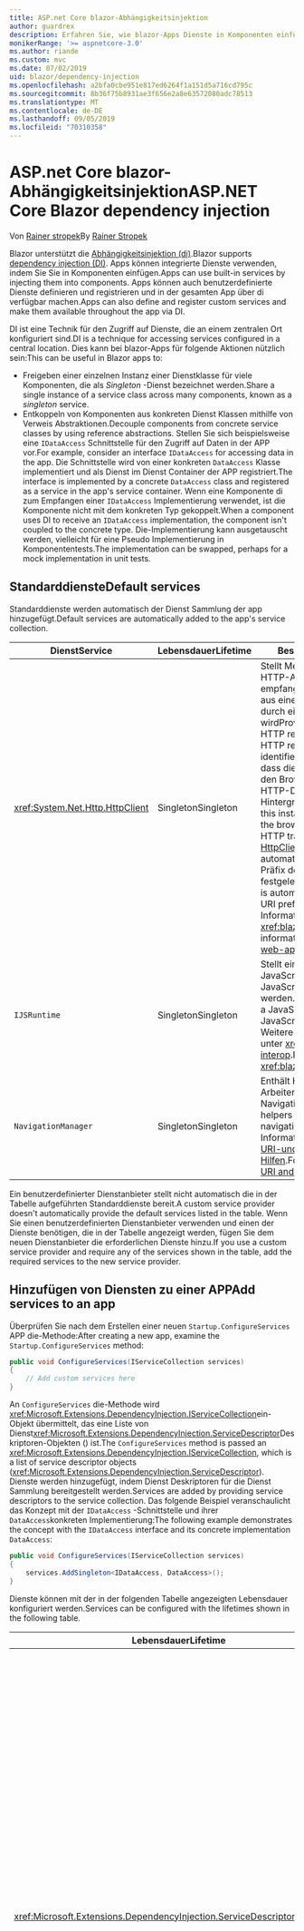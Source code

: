 ```yaml
---
title: ASP.net Core blazor-Abhängigkeitsinjektion
author: guardrex
description: Erfahren Sie, wie blazor-Apps Dienste in Komponenten einfügen können.
monikerRange: '>= aspnetcore-3.0'
ms.author: riande
ms.custom: mvc
ms.date: 07/02/2019
uid: blazor/dependency-injection
ms.openlocfilehash: a2bfa0cbe951e817ed6264f1a151d5a716cd795c
ms.sourcegitcommit: 8b36f75b8931ae3f656e2a8e63572080adc78513
ms.translationtype: MT
ms.contentlocale: de-DE
ms.lasthandoff: 09/05/2019
ms.locfileid: "70310358"
---
```

# <a name="aspnet-core-blazor-dependency-injection"></a><span data-ttu-id="010c9-103">ASP.net Core blazor-Abhängigkeitsinjektion</span><span class="sxs-lookup"><span data-stu-id="010c9-103">ASP.NET Core Blazor dependency injection</span></span>

<span data-ttu-id="010c9-104">Von [Rainer stropek](https://www.timecockpit.com)</span><span class="sxs-lookup"><span data-stu-id="010c9-104">By [Rainer Stropek](https://www.timecockpit.com)</span></span>

<span data-ttu-id="010c9-105">Blazor unterstützt die [Abhängigkeitsinjektion (di)](xref:fundamentals/dependency-injection).</span><span class="sxs-lookup"><span data-stu-id="010c9-105">Blazor supports [dependency injection (DI)](xref:fundamentals/dependency-injection).</span></span> <span data-ttu-id="010c9-106">Apps können integrierte Dienste verwenden, indem Sie Sie in Komponenten einfügen.</span><span class="sxs-lookup"><span data-stu-id="010c9-106">Apps can use built-in services by injecting them into components.</span></span> <span data-ttu-id="010c9-107">Apps können auch benutzerdefinierte Dienste definieren und registrieren und in der gesamten App über di verfügbar machen.</span><span class="sxs-lookup"><span data-stu-id="010c9-107">Apps can also define and register custom services and make them available throughout the app via DI.</span></span>

<span data-ttu-id="010c9-108">DI ist eine Technik für den Zugriff auf Dienste, die an einem zentralen Ort konfiguriert sind.</span><span class="sxs-lookup"><span data-stu-id="010c9-108">DI is a technique for accessing services configured in a central location.</span></span> <span data-ttu-id="010c9-109">Dies kann bei blazor-Apps für folgende Aktionen nützlich sein:</span><span class="sxs-lookup"><span data-stu-id="010c9-109">This can be useful in Blazor apps to:</span></span>

* <span data-ttu-id="010c9-110">Freigeben einer einzelnen Instanz einer Dienstklasse für viele Komponenten, die als *Singleton* -Dienst bezeichnet werden.</span><span class="sxs-lookup"><span data-stu-id="010c9-110">Share a single instance of a service class across many components, known as a *singleton* service.</span></span>
* <span data-ttu-id="010c9-111">Entkoppeln von Komponenten aus konkreten Dienst Klassen mithilfe von Verweis Abstraktionen.</span><span class="sxs-lookup"><span data-stu-id="010c9-111">Decouple components from concrete service classes by using reference abstractions.</span></span> <span data-ttu-id="010c9-112">Stellen Sie sich beispielsweise eine `IDataAccess` Schnittstelle für den Zugriff auf Daten in der APP vor.</span><span class="sxs-lookup"><span data-stu-id="010c9-112">For example, consider an interface `IDataAccess` for accessing data in the app.</span></span> <span data-ttu-id="010c9-113">Die Schnittstelle wird von einer konkreten `DataAccess` Klasse implementiert und als Dienst im Dienst Container der APP registriert.</span><span class="sxs-lookup"><span data-stu-id="010c9-113">The interface is implemented by a concrete `DataAccess` class and registered as a service in the app's service container.</span></span> <span data-ttu-id="010c9-114">Wenn eine Komponente di zum Empfangen einer `IDataAccess` Implementierung verwendet, ist die Komponente nicht mit dem konkreten Typ gekoppelt.</span><span class="sxs-lookup"><span data-stu-id="010c9-114">When a component uses DI to receive an `IDataAccess` implementation, the component isn't coupled to the concrete type.</span></span> <span data-ttu-id="010c9-115">Die-Implementierung kann ausgetauscht werden, vielleicht für eine Pseudo Implementierung in Komponententests.</span><span class="sxs-lookup"><span data-stu-id="010c9-115">The implementation can be swapped, perhaps for a mock implementation in unit tests.</span></span>

## <a name="default-services"></a><span data-ttu-id="010c9-116">Standarddienste</span><span class="sxs-lookup"><span data-stu-id="010c9-116">Default services</span></span>

<span data-ttu-id="010c9-117">Standarddienste werden automatisch der Dienst Sammlung der app hinzugefügt.</span><span class="sxs-lookup"><span data-stu-id="010c9-117">Default services are automatically added to the app's service collection.</span></span>

| <span data-ttu-id="010c9-118">Dienst</span><span class="sxs-lookup"><span data-stu-id="010c9-118">Service</span></span> | <span data-ttu-id="010c9-119">Lebensdauer</span><span class="sxs-lookup"><span data-stu-id="010c9-119">Lifetime</span></span> | <span data-ttu-id="010c9-120">Beschreibung</span><span class="sxs-lookup"><span data-stu-id="010c9-120">Description</span></span> |
| ------- | -------- | ----------- |
| <xref:System.Net.Http.HttpClient> | <span data-ttu-id="010c9-121">Singleton</span><span class="sxs-lookup"><span data-stu-id="010c9-121">Singleton</span></span> | <span data-ttu-id="010c9-122">Stellt Methoden zum Senden von HTTP-Anforderungen und empfangen von HTTP-Antworten aus einer Ressource bereit, die durch einen URI identifiziert wird</span><span class="sxs-lookup"><span data-stu-id="010c9-122">Provides methods for sending HTTP requests and receiving HTTP responses from a resource identified by a URI.</span></span> <span data-ttu-id="010c9-123">Beachten Sie, dass diese `HttpClient` Instanz von den Browser zum Verarbeiten des HTTP-Datenverkehrs im Hintergrund verwendet.</span><span class="sxs-lookup"><span data-stu-id="010c9-123">Note that this instance of `HttpClient` uses the browser for handling the HTTP traffic in the background.</span></span> <span data-ttu-id="010c9-124">[HttpClient. BaseAddress](xref:System.Net.Http.HttpClient.BaseAddress) wird automatisch auf das Basis-URI-Präfix der APP festgelegt.</span><span class="sxs-lookup"><span data-stu-id="010c9-124">[HttpClient.BaseAddress](xref:System.Net.Http.HttpClient.BaseAddress) is automatically set to the base URI prefix of the app.</span></span> <span data-ttu-id="010c9-125">Weitere Informationen finden Sie unter <xref:blazor/call-web-api>.</span><span class="sxs-lookup"><span data-stu-id="010c9-125">For more information, see <xref:blazor/call-web-api>.</span></span> |
| `IJSRuntime` | <span data-ttu-id="010c9-126">Singleton</span><span class="sxs-lookup"><span data-stu-id="010c9-126">Singleton</span></span> | <span data-ttu-id="010c9-127">Stellt eine Instanz einer JavaScript-Laufzeit dar, in der JavaScript-Aufrufe gesendet werden.</span><span class="sxs-lookup"><span data-stu-id="010c9-127">Represents an instance of a JavaScript runtime where JavaScript calls are dispatched.</span></span> <span data-ttu-id="010c9-128">Weitere Informationen finden Sie unter <xref:blazor/javascript-interop>.</span><span class="sxs-lookup"><span data-stu-id="010c9-128">For more information, see <xref:blazor/javascript-interop>.</span></span> |
| `NavigationManager` | <span data-ttu-id="010c9-129">Singleton</span><span class="sxs-lookup"><span data-stu-id="010c9-129">Singleton</span></span> | <span data-ttu-id="010c9-130">Enthält Hilfsprogramme zum Arbeiten mit URIs und dem Navigations Zustand.</span><span class="sxs-lookup"><span data-stu-id="010c9-130">Contains helpers for working with URIs and navigation state.</span></span> <span data-ttu-id="010c9-131">Weitere Informationen finden Sie unter [URI-und Navigations Zustands Hilfen](xref:blazor/routing#uri-and-navigation-state-helpers).</span><span class="sxs-lookup"><span data-stu-id="010c9-131">For more information, see [URI and navigation state helpers](xref:blazor/routing#uri-and-navigation-state-helpers).</span></span> |

<span data-ttu-id="010c9-132">Ein benutzerdefinierter Dienstanbieter stellt nicht automatisch die in der Tabelle aufgeführten Standarddienste bereit.</span><span class="sxs-lookup"><span data-stu-id="010c9-132">A custom service provider doesn't automatically provide the default services listed in the table.</span></span> <span data-ttu-id="010c9-133">Wenn Sie einen benutzerdefinierten Dienstanbieter verwenden und einen der Dienste benötigen, die in der Tabelle angezeigt werden, fügen Sie dem neuen Dienstanbieter die erforderlichen Dienste hinzu.</span><span class="sxs-lookup"><span data-stu-id="010c9-133">If you use a custom service provider and require any of the services shown in the table, add the required services to the new service provider.</span></span>

## <a name="add-services-to-an-app"></a><span data-ttu-id="010c9-134">Hinzufügen von Diensten zu einer APP</span><span class="sxs-lookup"><span data-stu-id="010c9-134">Add services to an app</span></span>

<span data-ttu-id="010c9-135">Überprüfen Sie nach dem Erstellen einer neuen `Startup.ConfigureServices` APP die-Methode:</span><span class="sxs-lookup"><span data-stu-id="010c9-135">After creating a new app, examine the `Startup.ConfigureServices` method:</span></span>

```csharp
public void ConfigureServices(IServiceCollection services)
{
    // Add custom services here
}
```

<span data-ttu-id="010c9-136">An `ConfigureServices` die-Methode wird <xref:Microsoft.Extensions.DependencyInjection.IServiceCollection>ein-Objekt übermittelt, das eine Liste von Dienst<xref:Microsoft.Extensions.DependencyInjection.ServiceDescriptor>Deskriptoren-Objekten () ist.</span><span class="sxs-lookup"><span data-stu-id="010c9-136">The `ConfigureServices` method is passed an <xref:Microsoft.Extensions.DependencyInjection.IServiceCollection>, which is a list of service descriptor objects (<xref:Microsoft.Extensions.DependencyInjection.ServiceDescriptor>).</span></span> <span data-ttu-id="010c9-137">Dienste werden hinzugefügt, indem Dienst Deskriptoren für die Dienst Sammlung bereitgestellt werden.</span><span class="sxs-lookup"><span data-stu-id="010c9-137">Services are added by providing service descriptors to the service collection.</span></span> <span data-ttu-id="010c9-138">Das folgende Beispiel veranschaulicht das Konzept mit der `IDataAccess` -Schnittstelle und ihrer `DataAccess`konkreten Implementierung:</span><span class="sxs-lookup"><span data-stu-id="010c9-138">The following example demonstrates the concept with the `IDataAccess` interface and its concrete implementation `DataAccess`:</span></span>

```csharp
public void ConfigureServices(IServiceCollection services)
{
    services.AddSingleton<IDataAccess, DataAccess>();
}
```

<span data-ttu-id="010c9-139">Dienste können mit der in der folgenden Tabelle angezeigten Lebensdauer konfiguriert werden.</span><span class="sxs-lookup"><span data-stu-id="010c9-139">Services can be configured with the lifetimes shown in the following table.</span></span>

| <span data-ttu-id="010c9-140">Lebensdauer</span><span class="sxs-lookup"><span data-stu-id="010c9-140">Lifetime</span></span> | <span data-ttu-id="010c9-141">Beschreibung</span><span class="sxs-lookup"><span data-stu-id="010c9-141">Description</span></span> |
| -------- | ----------- |
| <xref:Microsoft.Extensions.DependencyInjection.ServiceDescriptor.Scoped*> | <span data-ttu-id="010c9-142">Die Client seitige Ausführung von blazor hat zurzeit kein Konzept von di-Bereichen.</span><span class="sxs-lookup"><span data-stu-id="010c9-142">Blazor client-side doesn't currently have a concept of DI scopes.</span></span> <span data-ttu-id="010c9-143">`Scoped`-registrierte Dienste Verhalten sich `Singleton` wie Dienste.</span><span class="sxs-lookup"><span data-stu-id="010c9-143">`Scoped`-registered services behave like `Singleton` services.</span></span> <span data-ttu-id="010c9-144">Das serverseitige Hostingmodell unterstützt jedoch die `Scoped` Lebensdauer.</span><span class="sxs-lookup"><span data-stu-id="010c9-144">However, the server-side hosting model supports the `Scoped` lifetime.</span></span> <span data-ttu-id="010c9-145">In einer Razor-Komponente ist eine Bereichs bezogene Dienst Registrierung auf die Verbindung beschränkt.</span><span class="sxs-lookup"><span data-stu-id="010c9-145">In a Razor component, a scoped service registration is scoped to the connection.</span></span> <span data-ttu-id="010c9-146">Aus diesem Grund wird die Verwendung von Bereichs bezogenen Diensten für Dienste bevorzugt, die auf den aktuellen Benutzer beschränkt werden sollten, auch wenn die aktuelle Absicht ist, die Client seitige Ausführung im Browser auszuführen.</span><span class="sxs-lookup"><span data-stu-id="010c9-146">For this reason, using scoped services is preferred for services that should be scoped to the current user, even if the current intent is to run client-side in the browser.</span></span> |
| <xref:Microsoft.Extensions.DependencyInjection.ServiceDescriptor.Singleton*> | <span data-ttu-id="010c9-147">DI erstellt eine *einzelne Instanz* des Dienstanbieter.</span><span class="sxs-lookup"><span data-stu-id="010c9-147">DI creates a *single instance* of the service.</span></span> <span data-ttu-id="010c9-148">Alle Komponenten, die `Singleton` einen Dienst erfordern, erhalten eine Instanz desselben diensdienstanbieter.</span><span class="sxs-lookup"><span data-stu-id="010c9-148">All components requiring a `Singleton` service receive an instance of the same service.</span></span> |
| <xref:Microsoft.Extensions.DependencyInjection.ServiceDescriptor.Transient*> | <span data-ttu-id="010c9-149">Wenn eine Komponente eine Instanz eines `Transient` Dienstanbieter aus dem Dienst Container abruft, empfängt Sie eine *neue Instanz* des Dienstanbieter.</span><span class="sxs-lookup"><span data-stu-id="010c9-149">Whenever a component obtains an instance of a `Transient` service from the service container, it receives a *new instance* of the service.</span></span> |

<span data-ttu-id="010c9-150">Das di-System basiert auf dem System System in ASP.net Core.</span><span class="sxs-lookup"><span data-stu-id="010c9-150">The DI system is based on the DI system in ASP.NET Core.</span></span> <span data-ttu-id="010c9-151">Weitere Informationen finden Sie unter <xref:fundamentals/dependency-injection>.</span><span class="sxs-lookup"><span data-stu-id="010c9-151">For more information, see <xref:fundamentals/dependency-injection>.</span></span>

## <a name="request-a-service-in-a-component"></a><span data-ttu-id="010c9-152">Anfordern eines Dienstanbieter in einer Komponente</span><span class="sxs-lookup"><span data-stu-id="010c9-152">Request a service in a component</span></span>

<span data-ttu-id="010c9-153">Nachdem die Dienste der Dienst Auflistung hinzugefügt wurden, fügen Sie die Dienste mithilfe der [ \@](xref:mvc/views/razor#inject) Razor-Direktive einfügen in die Komponenten ein.</span><span class="sxs-lookup"><span data-stu-id="010c9-153">After services are added to the service collection, inject the services into the components using the [\@inject](xref:mvc/views/razor#inject) Razor directive.</span></span> <span data-ttu-id="010c9-154">`@inject`verfügt über zwei Parameter:</span><span class="sxs-lookup"><span data-stu-id="010c9-154">`@inject` has two parameters:</span></span>

* <span data-ttu-id="010c9-155">Geben &ndash; Sie den Typ des einzuschleusenden Dienstanbieter ein.</span><span class="sxs-lookup"><span data-stu-id="010c9-155">Type &ndash; The type of the service to inject.</span></span>
* <span data-ttu-id="010c9-156">Eigenschaft &ndash; der Name der Eigenschaft, die den injizierten App-Dienst empfängt.</span><span class="sxs-lookup"><span data-stu-id="010c9-156">Property &ndash; The name of the property receiving the injected app service.</span></span> <span data-ttu-id="010c9-157">Die-Eigenschaft erfordert keine manuelle Erstellung.</span><span class="sxs-lookup"><span data-stu-id="010c9-157">The property doesn't require manual creation.</span></span> <span data-ttu-id="010c9-158">Der Compiler erstellt die-Eigenschaft.</span><span class="sxs-lookup"><span data-stu-id="010c9-158">The compiler creates the property.</span></span>

<span data-ttu-id="010c9-159">Weitere Informationen finden Sie unter <xref:mvc/views/dependency-injection>.</span><span class="sxs-lookup"><span data-stu-id="010c9-159">For more information, see <xref:mvc/views/dependency-injection>.</span></span>

<span data-ttu-id="010c9-160">Verwenden Sie `@inject` mehrere-Anweisungen, um unterschiedliche Dienste einzufügen.</span><span class="sxs-lookup"><span data-stu-id="010c9-160">Use multiple `@inject` statements to inject different services.</span></span>

<span data-ttu-id="010c9-161">Das folgende Beispiel veranschaulicht die Verwendung von `@inject`.</span><span class="sxs-lookup"><span data-stu-id="010c9-161">The following example shows how to use `@inject`.</span></span> <span data-ttu-id="010c9-162">Der Dienst, `Services.IDataAccess` der implementiert, wird in die- `DataRepository`Eigenschaft der Komponente eingefügt.</span><span class="sxs-lookup"><span data-stu-id="010c9-162">The service implementing `Services.IDataAccess` is injected into the component's property `DataRepository`.</span></span> <span data-ttu-id="010c9-163">Beachten Sie, dass der Code nur die `IDataAccess` Abstraktion verwendet:</span><span class="sxs-lookup"><span data-stu-id="010c9-163">Note how the code is only using the `IDataAccess` abstraction:</span></span>

[!code-cshtml[](dependency-injection/samples_snapshot/3.x/CustomerList.razor?highlight=2-3,23)]

<span data-ttu-id="010c9-164">Intern wird die generierte Eigenschaft (`DataRepository`) mit dem `InjectAttribute` -Attribut versehen.</span><span class="sxs-lookup"><span data-stu-id="010c9-164">Internally, the generated property (`DataRepository`) is decorated with the `InjectAttribute` attribute.</span></span> <span data-ttu-id="010c9-165">In der Regel wird dieses Attribut nicht direkt verwendet.</span><span class="sxs-lookup"><span data-stu-id="010c9-165">Typically, this attribute isn't used directly.</span></span> <span data-ttu-id="010c9-166">Wenn eine Basisklasse für Komponenten erforderlich ist und eingefügte Eigenschaften auch für die Basisklasse erforderlich sind, fügen `InjectAttribute`Sie manuell Folgendes hinzu:</span><span class="sxs-lookup"><span data-stu-id="010c9-166">If a base class is required for components and injected properties are also required for the base class, manually add the `InjectAttribute`:</span></span>

```csharp
public class ComponentBase : IComponent
{
    // DI works even if using the InjectAttribute in a component's base class.
    [Inject]
    protected IDataAccess DataRepository { get; set; }
    ...
}
```

<span data-ttu-id="010c9-167">In Komponenten, die von der-Basisklasse `@inject` abgeleitet sind, ist die-Anweisung nicht erforderlich.</span><span class="sxs-lookup"><span data-stu-id="010c9-167">In components derived from the base class, the `@inject` directive isn't required.</span></span> <span data-ttu-id="010c9-168">Der `InjectAttribute` der Basisklasse ist ausreichend:</span><span class="sxs-lookup"><span data-stu-id="010c9-168">The `InjectAttribute` of the base class is sufficient:</span></span>

```cshtml
@page "/demo"
@inherits ComponentBase

<h1>Demo Component</h1>
```

## <a name="use-di-in-services"></a><span data-ttu-id="010c9-169">Verwenden von di in Diensten</span><span class="sxs-lookup"><span data-stu-id="010c9-169">Use DI in services</span></span>

<span data-ttu-id="010c9-170">Für komplexe Dienste sind möglicherweise zusätzliche Dienste erforderlich.</span><span class="sxs-lookup"><span data-stu-id="010c9-170">Complex services might require additional services.</span></span> <span data-ttu-id="010c9-171">Im vorherigen Beispiel ist `DataAccess` möglicherweise der `HttpClient` Standard Dienst erforderlich.</span><span class="sxs-lookup"><span data-stu-id="010c9-171">In the prior example, `DataAccess` might require the `HttpClient` default service.</span></span> <span data-ttu-id="010c9-172">`@inject`(oder) `InjectAttribute`ist für die Verwendung in-Diensten nicht verfügbar.</span><span class="sxs-lookup"><span data-stu-id="010c9-172">`@inject` (or the `InjectAttribute`) isn't available for use in services.</span></span> <span data-ttu-id="010c9-173">Stattdessen muss die *Konstruktorinjektion* verwendet werden.</span><span class="sxs-lookup"><span data-stu-id="010c9-173">*Constructor injection* must be used instead.</span></span> <span data-ttu-id="010c9-174">Erforderliche Dienste werden durch Hinzufügen von Parametern zum Konstruktor des Diensts hinzugefügt.</span><span class="sxs-lookup"><span data-stu-id="010c9-174">Required services are added by adding parameters to the service's constructor.</span></span> <span data-ttu-id="010c9-175">Wenn di den Dienst erstellt, werden die erforderlichen Dienste im Konstruktor erkannt und entsprechend bereitstellt.</span><span class="sxs-lookup"><span data-stu-id="010c9-175">When DI creates the service, it recognizes the services it requires in the constructor and provides them accordingly.</span></span>

```csharp
public class DataAccess : IDataAccess
{
    // The constructor receives an HttpClient via dependency
    // injection. HttpClient is a default service.
    public DataAccess(HttpClient client)
    {
        ...
    }
}
```

<span data-ttu-id="010c9-176">Voraussetzungen für die Konstruktorinjektion:</span><span class="sxs-lookup"><span data-stu-id="010c9-176">Prerequisites for constructor injection:</span></span>

* <span data-ttu-id="010c9-177">Ein Konstruktor muss vorhanden sein, dessen Argumente von di erfüllt werden können.</span><span class="sxs-lookup"><span data-stu-id="010c9-177">One constructor must exist whose arguments can all be fulfilled by DI.</span></span> <span data-ttu-id="010c9-178">Zusätzliche Parameter, die nicht von di abgedeckt werden, sind zulässig, wenn Sie Standardwerte angeben.</span><span class="sxs-lookup"><span data-stu-id="010c9-178">Additional parameters not covered by DI are allowed if they specify default values.</span></span>
* <span data-ttu-id="010c9-179">Der anwendbare Konstruktor muss *öffentlich*sein.</span><span class="sxs-lookup"><span data-stu-id="010c9-179">The applicable constructor must be *public*.</span></span>
* <span data-ttu-id="010c9-180">Ein anwendbarer Konstruktor muss vorhanden sein.</span><span class="sxs-lookup"><span data-stu-id="010c9-180">One applicable constructor must exist.</span></span> <span data-ttu-id="010c9-181">Bei einer Mehrdeutigkeit löst di eine Ausnahme aus.</span><span class="sxs-lookup"><span data-stu-id="010c9-181">In case of an ambiguity, DI throws an exception.</span></span>

## <a name="additional-resources"></a><span data-ttu-id="010c9-182">Zusätzliche Ressourcen</span><span class="sxs-lookup"><span data-stu-id="010c9-182">Additional resources</span></span>

* <xref:fundamentals/dependency-injection>
* <xref:mvc/views/dependency-injection>
